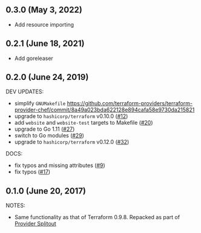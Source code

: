 ## 0.3.0 (May 3, 2022)

* Add resource importing

## 0.2.1 (June 18, 2021)

* Add goreleaser

## 0.2.0 (June 24, 2019)

DEV UPDATES:

* simplify `GNUMakefile` https://github.com/terraform-providers/terraform-provider-chef/commit/8a49a023bda622128e894cafa58e9730da215821
* upgrade to `hashicorp/terraform` v0.10.0 ([#12](https://github.com/terraform-providers/terraform-provider-chef/issues/12))
* add `website` and `website-test` targets to Makefile ([#20](https://github.com/terraform-providers/terraform-provider-chef/issues/20))
* upgrade to Go 1.11 ([#27](https://github.com/terraform-providers/terraform-provider-chef/issues/27))
* switch to Go modules ([#29](https://github.com/terraform-providers/terraform-provider-chef/issues/29))
* upgrade to `hashicorp/terraform` v0.12.0 ([#32](https://github.com/terraform-providers/terraform-provider-chef/issues/32))

DOCS:

* fix typos and missing attributes ([#9](https://github.com/terraform-providers/terraform-provider-chef/issues/9))
* fix typos ([#17](https://github.com/terraform-providers/terraform-provider-chef/issues/17))

## 0.1.0 (June 20, 2017)

NOTES:

* Same functionality as that of Terraform 0.9.8. Repacked as part of [Provider Splitout](https://www.hashicorp.com/blog/upcoming-provider-changes-in-terraform-0-10/)
